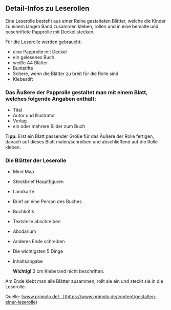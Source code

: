Detail-Infos zu Leserollen
--------------------------

Eine Leserolle besteht aus einer Reihe gestalteten Blätter, welche die Kinder zu einem langen Band zusammen kleben, rollen und in eine bemalte und beschriftete Papprolle mit Deckel stecken.

Für die Leserolle werden gebraucht:
 - eine Papprolle mit Deckel
 - ein gelesenes Buch
 - weiße A4 Blätter
 - Buntstifte
 - Schere, wenn die Blätter zu breit für die Rolle sind
 - Klebestift

### Das Äußere der Papprolle gestaltet man mit einem Blatt, welches folgende Angaben enthält:

   - Titel  
   - Autor und Illustrator  
   - Verlag  
   - ein oder mehrere Bilder zum Buch  
 
   **Tipp:**
   Erst ein Blatt passender Größe für das Äußere der Rolle fertigen, danach auf dieses Blatt malen/schreiben und abschließend auf die Rolle kleben.

### Die Blätter der Leserolle 

 - Mind Map
 - Steckbrief Hauptfiguren
 - Landkarte
 - Brief an eine Person des Buches
 - Buchkritik
 - Textstelle abschreiben
 - Abcdarium
 - Anderes Ende schreiben
 - Die wichtigsten 5 Dinge
 - Inhaltsangabe

   **Wichtig!** 2 cm Kleberand nicht beschriften.

Am Ende klebt man alle Blätter zusammen, rollt sie ein und steckt sie in die Leserolle.

Quelle: [www.primolo.de/...](https://www.primolo.de/content/gestalten-einer-leserolle)
